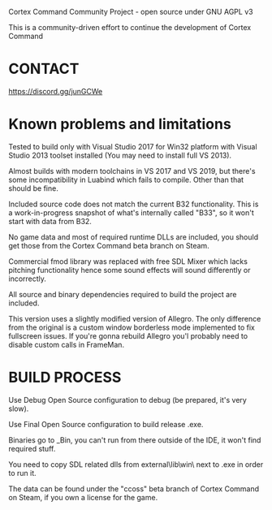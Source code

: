 Cortex Command Community Project - open source under GNU AGPL v3

This is a community-driven effort to continue the development of Cortex Command

# CONTACT #

https://discord.gg/junGCWe


# Known problems and limitations #

Tested to build only with Visual Studio 2017 for Win32 platform with Visual Studio 2013 toolset installed (You may need to install full VS 2013).

Almost builds with modern toolchains in VS 2017 and VS 2019, but there's some incompatibility in Luabind which fails to compile. Other than that should be fine.

Included source code does not match the current B32 functionality. This is a work-in-progress snapshot of what's internally called "B33", so it won't start with data from B32.

No game data and most of required runtime DLLs are included, you should get those from the Cortex Command beta branch on Steam.

Commercial fmod library was replaced with free SDL Mixer which lacks pitching functionality hence some sound effects will sound differently or incorrectly.

All source and binary dependencies required to build the project are included.

This version uses a slightly modified version of Allegro. The only difference from the original is a custom window borderless mode implemented to fix fullscreen issues. If you're gonna rebuild Allegro you'l probably need to disable custom calls in FrameMan.


# BUILD PROCESS #


Use Debug Open Source configuration to debug (be prepared, it's very slow).

Use Final Open Source configuration to build release .exe.

Binaries go to _Bin, you can't run from there outside of the IDE, it won't find required stuff.

You need to copy SDL related dlls from external\lib\win\ next to .exe in order to run it.

The data can be found under the "ccoss" beta branch of Cortex Command on Steam, if you own a license for the game.


